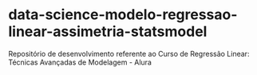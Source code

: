 # data-science-modelo-regressao-linear-assimetria-statsmodel
Repositório de desenvolvimento referente ao Curso de Regressão Linear: Técnicas Avançadas de Modelagem - Alura
